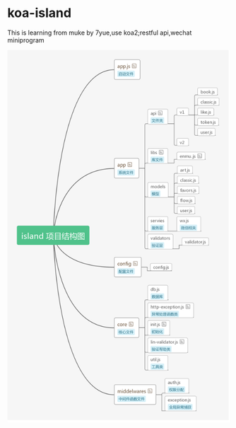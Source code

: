 # koa-island
This is  learning from muke by 7yue,use koa2;restful api,wechat miniprogram

![image](https://github.com/jiexingh/koa-island/blob/master/readmeImg/island%20%E9%A1%B9%E7%9B%AE%E7%BB%93%E6%9E%84%E5%9B%BE.jpg)
